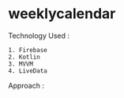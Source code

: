 # weeklycalendar

Technology Used :

    1. Firebase
    2. Kotlin
    3. MVVM
    4. LiveData

Approach : 

    